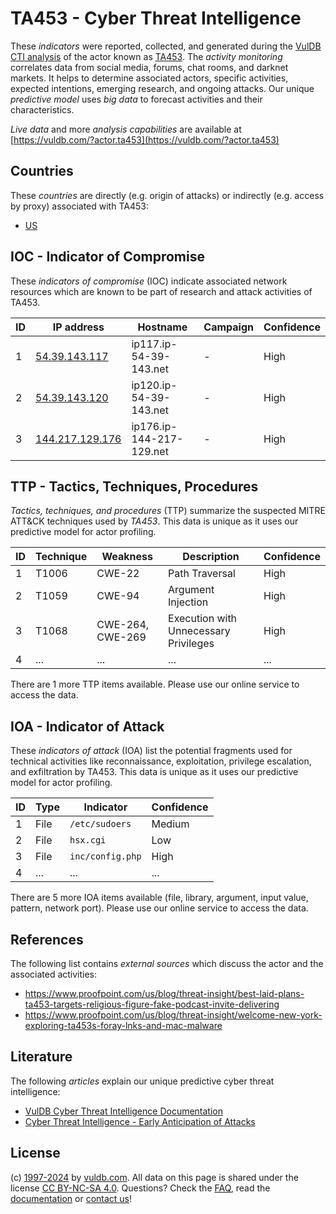 # TA453 - Cyber Threat Intelligence

These _indicators_ were reported, collected, and generated during the [VulDB CTI analysis](https://vuldb.com/?kb.cti) of the actor known as [TA453](https://vuldb.com/?actor.ta453). The _activity monitoring_ correlates data from social media, forums, chat rooms, and darknet markets. It helps to determine associated actors, specific activities, expected intentions, emerging research, and ongoing attacks. Our unique _predictive model_ uses _big data_ to forecast activities and their characteristics.

_Live data_ and more _analysis capabilities_ are available at [https://vuldb.com/?actor.ta453](https://vuldb.com/?actor.ta453)

## Countries

These _countries_ are directly (e.g. origin of attacks) or indirectly (e.g. access by proxy) associated with TA453:

* [US](https://vuldb.com/?country.us)

## IOC - Indicator of Compromise

These _indicators of compromise_ (IOC) indicate associated network resources which are known to be part of research and attack activities of TA453.

ID | IP address | Hostname | Campaign | Confidence
-- | ---------- | -------- | -------- | ----------
1 | [54.39.143.117](https://vuldb.com/?ip.54.39.143.117) | ip117.ip-54-39-143.net | - | High
2 | [54.39.143.120](https://vuldb.com/?ip.54.39.143.120) | ip120.ip-54-39-143.net | - | High
3 | [144.217.129.176](https://vuldb.com/?ip.144.217.129.176) | ip176.ip-144-217-129.net | - | High

## TTP - Tactics, Techniques, Procedures

_Tactics, techniques, and procedures_ (TTP) summarize the suspected MITRE ATT&CK techniques used by _TA453_. This data is unique as it uses our predictive model for actor profiling.

ID | Technique | Weakness | Description | Confidence
-- | --------- | -------- | ----------- | ----------
1 | T1006 | CWE-22 | Path Traversal | High
2 | T1059 | CWE-94 | Argument Injection | High
3 | T1068 | CWE-264, CWE-269 | Execution with Unnecessary Privileges | High
4 | ... | ... | ... | ...

There are 1 more TTP items available. Please use our online service to access the data.

## IOA - Indicator of Attack

These _indicators of attack_ (IOA) list the potential fragments used for technical activities like reconnaissance, exploitation, privilege escalation, and exfiltration by TA453. This data is unique as it uses our predictive model for actor profiling.

ID | Type | Indicator | Confidence
-- | ---- | --------- | ----------
1 | File | `/etc/sudoers` | Medium
2 | File | `hsx.cgi` | Low
3 | File | `inc/config.php` | High
4 | ... | ... | ...

There are 5 more IOA items available (file, library, argument, input value, pattern, network port). Please use our online service to access the data.

## References

The following list contains _external sources_ which discuss the actor and the associated activities:

* https://www.proofpoint.com/us/blog/threat-insight/best-laid-plans-ta453-targets-religious-figure-fake-podcast-invite-delivering
* https://www.proofpoint.com/us/blog/threat-insight/welcome-new-york-exploring-ta453s-foray-lnks-and-mac-malware

## Literature

The following _articles_ explain our unique predictive cyber threat intelligence:

* [VulDB Cyber Threat Intelligence Documentation](https://vuldb.com/?kb.cti)
* [Cyber Threat Intelligence - Early Anticipation of Attacks](https://www.scip.ch/en/?labs.20201022)

## License

(c) [1997-2024](https://vuldb.com/?kb.changelog) by [vuldb.com](https://vuldb.com/?kb.about). All data on this page is shared under the license [CC BY-NC-SA 4.0](https://creativecommons.org/licenses/by-nc-sa/4.0/). Questions? Check the [FAQ](https://vuldb.com/?kb.faq), read the [documentation](https://vuldb.com/?kb) or [contact us](https://vuldb.com/?contact)!
